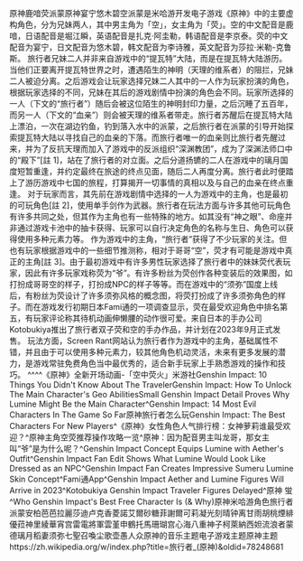 原神鹿喑荧派蒙原神宴宁悠木碧空派蒙是米哈游开发电子游戏《原神》中的主要虚构角色，分为兄妹两人，其中男主角为「空」，女主角为「荧」。空的中文配音是鹿喑，日语配音是堀江瞬，英语配音是扎克·阿圭勒，韩语配音是李京泰。荧的中文配音为宴宁，日文配音为悠木碧，韩文配音为李诗雅，英文配音为莎拉·米勒-克鲁斯。
       旅行者兄妹二人并非来自游戏中的“提瓦特”大陆，而是在提瓦特大陆游历。当他们正要离开提瓦特世界之时，遭遇陌生的神明（天理的维系者）的阻拦，兄妹二人被迫分离。之后游戏会让玩家选择兄妹二人其中的一人作为玩家扮演的角色，根据玩家选择的不同，兄妹在其后的游戏剧情中扮演的角色会不同。玩家所选择的一人（下文的“旅行者”）随后会被这位陌生的神明封印力量，之后沉睡了五百年，而另一人（下文的“血亲”）则会被天理的维系者带走。旅行者苏醒后在提瓦特大陆上漂泊，一次在湖边钓鱼，钓到落入水中的派蒙，之后旅行者在派蒙的引导开始探索提瓦特大陆以寻找自己的血亲的下落。而旅行者唯一的血亲则比旅行者先醒过来，并为了反抗天理而加入了游戏中的反派组织“深渊教团”，成为了深渊法师口中的“殿下”[註 1]，站在了旅行者的对立面。之后分道扬镳的二人在游戏中的璃月国度短暂重逢，并约定最终在旅途的终点见面，随后二人再度分离。旅行者此时便踏上了游历游戏中七国的旅程，打算揭开一切事情的真相以及与自己的血亲在终点重逢。
对于玩家而言，其先前在游戏剧情中选择的一人为游戏中的主角，也是最初的可玩角色[註 2]，使用单手剑作为武器。旅行者在玩法方面与许多其他可玩角色有许多共同之处，但其作为主角也有一些特殊的地方。如其没有“神之眼”、命座并非通过游戏卡池中的抽卡获得、玩家可以自行决定角色的名称与生日、角色可以获得使用多种元素力等。
作为游戏中的主角，“旅行者”获得了不少玩家的关注。但也有玩家根据游戏中的一些细节推测称，相对于哥哥“空”，荧才有可能是游戏中真正的主角[註 3]。由于最初游戏中有许多男性玩家选择了旅行者中的妹妹荧代表玩家，因此有许多玩家戏称荧为“爷”。有许多粉丝为荧创作各种变装后的效果图，如打扮成哥哥空的样子，打扮成NPC的样子等等。而在游戏中的“须弥”国度上线后，有粉丝为荧设计了许多须弥风格的概念图，将荧打扮成了许多须弥角色的样子。而在游戏发行初期日本Fami通的一项调查显示，荧在最受欢迎角色中排名第五，有玩家评论称其待机动画伸懒腰的动作很可爱。来自日本的手办公司Kotobukiya推出了旅行者双子荧和空的手办作品，并计划在2023年9月正式发售。
玩法方面，Screen Rant网站认为旅行者作为游戏中的主角，基础属性不错，并且由于可以使用多种元素力，较其他角色机动灵活，未来有更多发展的潜力，是游戏常驻免费角色当中最优秀的，适合新手玩家上手熟悉游戏的操作和技巧。
^^^^《原神》全新开场动画-「空中荧火」米游社Genshin Impact: 10 Things You Didn't Know About The TravelerGenshin Impact: How To Unlock The Main Character's Geo AbilitiesSmall Genshin Impact Detail Proves Why Lumine Might Be the Main Character^Genshin Impact: 14 Most Evil Characters In The Game So Far原神旅行者怎么玩Genshin Impact: The Best Characters For New Players^《原神》女性角色人气排行榜：女神萝莉谁最受欢迎？^原神主角空荧推荐操作攻略一览^原神：因为配音男主叫龙哥，那女主叫“爷”是为什么呢？^Genshin Impact Concept Equips Lumine with Aether's Outfit^Genshin Impact Fan Edit Shows What Lumine Would Look Like Dressed as an NPC^Genshin Impact Fan Creates Impressive Sumeru Lumine Skin Concept^Fami通App^Genshin Impact Aether and Lumine Figures Will Arrive in 2023^Kotobukiya Genshin Impact Traveler Figures Delayed^原神 蛍^Who Genshin Impact's Best Free Character Is (& Why)原神米哈游角色旅行者派蒙安柏芭芭拉麗莎迪卢克香菱諾艾爾砂糖菲謝爾可莉凝光刻晴钟离甘雨胡桃煙緋優菈神里綾華宵宫雷電將軍雲堇申鶴托馬珊瑚宫心海八重神子柯萊納西妲流浪者蒙德璃月稻妻须弥七聖召喚尘歌壶愚人众原神的音乐主题电子游戏主题原神主题https://zh.wikipedia.org/w/index.php?title=旅行者_(原神)&oldid=78248681